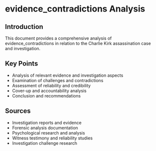 # evidence_contradictions Analysis

## Introduction

This document provides a comprehensive analysis of evidence_contradictions in relation to the Charlie Kirk assassination case and investigation.

## Key Points

- Analysis of relevant evidence and investigation aspects
- Examination of challenges and contradictions
- Assessment of reliability and credibility
- Cover-up and accountability analysis
- Conclusion and recommendations

## Sources
- Investigation reports and evidence
- Forensic analysis documentation
- Psychological research and analysis
- Witness testimony and reliability studies
- Investigation challenge research
